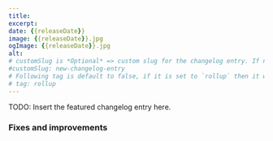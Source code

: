 ```yaml
---
title:
excerpt:
date: {{releaseDate}}
image: {{releaseDate}}.jpg
ogImage: {{releaseDate}}.jpg
alt:
# customSlug is *Optional* => custom slug for the changelog entry. If not set, the slug will be generated from the title.
#customSlug: new-changelog-entry
# Following tag is default to false, if it is set to `rollup` then it would populate the changelog entry in the IDE (i.e. VS Code, etc.)
# tag: rollup
---
```


<script>
  import Contributors from "$lib/components/changelog/contributors.svelte";
</script>

TODO: Insert the featured changelog entry here.

<p><Contributors usernames="" /></p>

### Fixes and improvements

<!--- BEGIN_AUTOGENERATED_CHANGES -->

<!--- END_AUTOGENERATED_CHANGES -->

